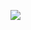 <a href="https://www.buymeacoffee.com/sarfaraj"><img src="https://img.buymeacoffee.com/button-api/?text=Buy me a coffee&emoji=&slug=sarfaraj&button_colour=BD5FFF&font_colour=ffffff&font_family=Cookie&outline_colour=000000&coffee_colour=FFDD00" /></a>
<!---
Bugslogger/Bugslogger is a ✨ special ✨ repository because its `README.md` (this file) appears on your GitHub profile.
You can click the Preview link to take a look at your changes.
--->

